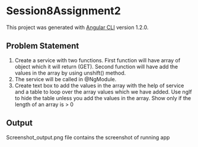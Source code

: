 # Session8Assignment2

This project was generated with [Angular CLI](https://github.com/angular/angular-cli) version 1.2.0.

## Problem Statement

1. Create a service with two functions. First function will have array of object which it
will return (GET). Second function will have add the values in the array by using
unshift() method.
2. The service will be called in @NgModule.
3. Create text box to add the values in the array with the help of service and a table
to loop over the array values which we have added. Use ngIf to hide the table unless
you add the values in the array. Show only if the length of an array is > 0

## Output
Screenshot_output.png file contains the screenshot of running app